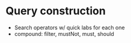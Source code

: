 
# Query construction

* Search operators w/ quick labs for each one
* compound: filter, mustNot, must, should
